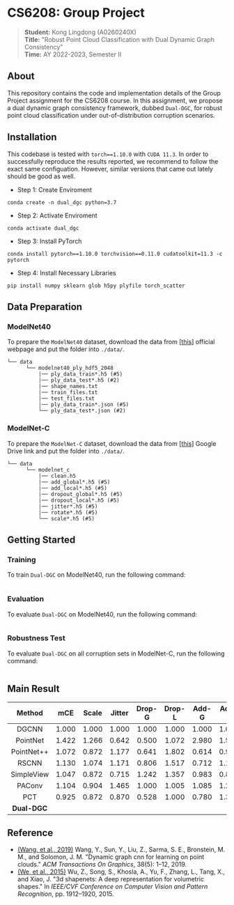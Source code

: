 # CS6208: Group Project
> **Student:** Kong Lingdong (A0260240X)<br>
> **Title:** "Robust Point Cloud Classification with Dual Dynamic Graph Consistency"<br>
> **Time:** AY 2022-2023, Semester II

## About
This repository contains the code and implementation details of the Group Project assignment for the CS6208 course. In this assignment, we propose a dual dynamic graph consistency framework, dubbed `Dual-DGC`, for robust point cloud classification under out-of-distribution corruption scenarios.

## Installation
This codebase is tested with `torch==1.10.0` with `CUDA 11.3`. In order to successfully reproduce the results reported, we recommend to follow the exact same configuation. However, similar versions that came out lately should be good as well.

- Step 1: Create Enviroment
```
conda create -n dual_dgc python=3.7
```
- Step 2: Activate Enviroment
```
conda activate dual_dgc
```
- Step 3: Install PyTorch
```
conda install pytorch==1.10.0 torchvision==0.11.0 cudatoolkit=11.3 -c pytorch
```
- Step 4: Install Necessary Libraries
```
pip install numpy sklearn glob h5py plyfile torch_scatter
```

## Data Preparation

### ModelNet40
To prepare the `ModelNet40` dataset, download the data from [[this](https://shapenet.cs.stanford.edu/media/modelnet40_ply_hdf5_2048.zip)] official webpage and put the folder into `./data/`.
```
└── data 
      └── modelnet40_ply_hdf5_2048
          |── ply_data_train*.h5 (#5)
          |── ply_data_test*.h5 (#2)
          |── shape_names.txt
          |── train_files.txt
          |── test_files.txt
          |── ply_data_train*.json (#5)
          └── ply_data_test*.json (#2)
```

### ModelNet-C
To prepare the `ModelNet-C` dataset, download the data from [[this](https://drive.google.com/file/d/1KE6MmXMtfu_mgxg4qLPdEwVD5As8B0rm/view?usp=sharing)] Google Drive link and put the folder into `./data/`.
```
└── data 
      └── modelnet_c
          |── clean.h5
          |── add_global*.h5 (#5)
          |── add_local*.h5 (#5)
          |── dropout_global*.h5 (#5)
          |── dropout_local*.h5 (#5)
          |── jitter*.h5 (#5)
          |── rotate*.h5 (#5)
          └── scale*.h5 (#5)
  ```

## Getting Started

### Training
To train `Dual-DGC` on ModelNet40, run the following command:
```

```

### Evaluation
To evaluate `Dual-DGC` on ModelNet40, run the following command:
```

```

### Robustness Test
To evaluate `Dual-DGC` on all corruption sets in ModelNet-C, run the following command:
```

```


## Main Result

| Method | mCE | Scale | Jitter | Drop-G | Drop-L | Add-G | Add-L | Rotate | OA |
| :--: | :--: | :--: | :--: | :--: | :--: | :--: | :--: | :--: | :--: |
| DGCNN        | 1.000 | 1.000 | 1.000 | 1.000 | 1.000 | 1.000 | 1.000 | 1.000 | 0.926 |
| PointNet     | 1.422 | 1.266 | 0.642 | 0.500 | 1.072 | 2.980 | 1.593 | 1.902 | 0.907 |
| PointNet++   | 1.072 | 0.872 | 1.177 | 0.641 | 1.802 | 0.614 | 0.993 | 1.405 | 0.930 |
| RSCNN        | 1.130 | 1.074 | 1.171 | 0.806 | 1.517 | 0.712 | 1.153 | 1.479 | 0.923 |
| SimpleView   | 1.047 | 0.872 | 0.715 | 1.242 | 1.357 | 0.983 | 0.844 | 1.316 | 0.939 |
| PAConv       | 1.104 | 0.904 | 1.465 | 1.000 | 1.005 | 1.085 | 1.298 | 0.967 | 0.936 |
| PCT          | 0.925 | 0.872 | 0.870 | 0.528 | 1.000 | 0.780 | 1.385 | 1.042 | 0.930 |
| **Dual-DGC** |

## Reference

- [(Wang, et al., 2019)](https://arxiv.org/abs/1801.07829) Wang, Y., Sun, Y., Liu, Z., Sarma, S. E., Bronstein, M. M., and Solomon, J. M. "Dynamic graph cnn for learning on point clouds." *ACM Transactions On Graphics*, 38(5): 1–12, 2019.
- [(We, et al., 2015)](https://arxiv.org/abs/1406.5670) Wu, Z., Song, S., Khosla, A., Yu, F., Zhang, L., Tang, X., and Xiao, J. "3d shapenets: A deep representation for volumetric shapes." In *IEEE/CVF Conference on Computer Vision and Pattern Recognition*, pp. 1912–1920, 2015.


